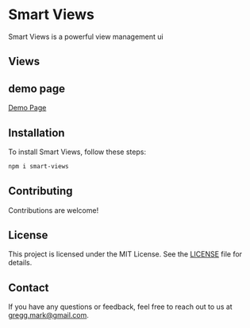 # Smart Views

Smart Views is a powerful view management ui

## Views



## demo page
[Demo Page](https://markgregg.github.io/)

## Installation

To install Smart Views, follow these steps:

```bash
npm i smart-views
```

## Contributing

Contributions are welcome!

## License

This project is licensed under the MIT License. See the [LICENSE](LICENSE) file for details.

## Contact

If you have any questions or feedback, feel free to reach out to us at [gregg.mark@gmail.com](mailto:gregg.mark@gmail.com).

